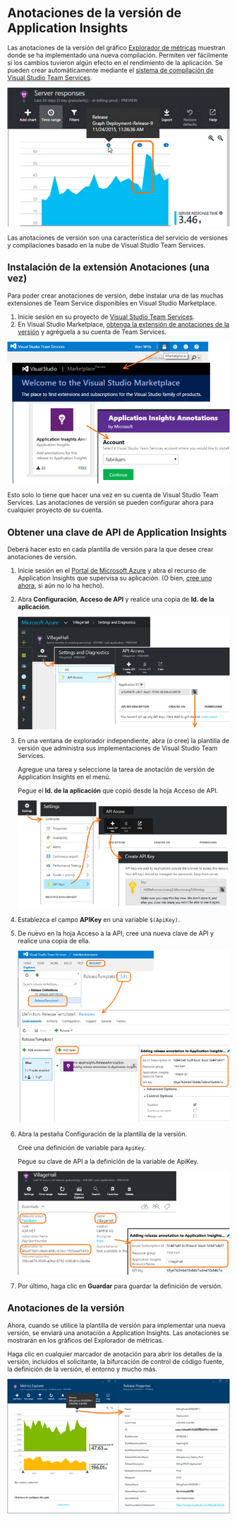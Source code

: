 <properties
    pageTitle="Anotaciones de la versión de Application Insights | Microsoft Azure"
    description="Agregue marcadores de implementación o compilación a sus gráficos del Explorador de métricas en Application Insights."
    services="application-insights"
    documentationCenter=".net"
    authors="alancameronwills"
    manager="douge"/>

<tags
    ms.service="application-insights"
    ms.workload="tbd"
    ms.tgt_pltfrm="ibiza"
    ms.devlang="na"
    ms.topic="article"
	ms.date="02/22/2016"
    ms.author="awills"/>

# Anotaciones de la versión de Application Insights

Las anotaciones de la versión del gráfico [Explorador de métricas](app-insights-metrics-explorer.md) muestran donde se ha implementado una nueva compilación. Permiten ver fácilmente si los cambios tuvieron algún efecto en el rendimiento de la aplicación. Se pueden crear automáticamente mediante el [sistema de compilación de Visual Studio Team Services](https://www.visualstudio.com/es-ES/get-started/build/build-your-app-vs).

![Ejemplo de anotaciones con correlación visible con el tiempo de respuesta del servidor](./media/app-insights-annotations/00.png)

Las anotaciones de versión son una característica del servicio de versiones y compilaciones basado en la nube de Visual Studio Team Services.

## Instalación de la extensión Anotaciones (una vez)

Para poder crear anotaciones de versión, debe instalar una de las muchas extensiones de Team Service disponibles en Visual Studio Marketplace.

1. Inicie sesión en su proyecto de [Visual Studio Team Services](https://www.visualstudio.com/es-ES/get-started/setup/sign-up-for-visual-studio-online).
2. En Visual Studio Marketplace, [obtenga la extensión de anotaciones de la versión](https://marketplace.visualstudio.com/items/ms-appinsights.appinsightsreleaseannotations) y agréguela a su cuenta de Team Services.

![En la parte superior derecha de página web de Team Services, abra Marketplace. Seleccione Visual Studio Team Services y después, en Generar y versión, elija Ver más.](./media/app-insights-annotations/10.png)

Esto solo lo tiene que hacer una vez en su cuenta de Visual Studio Team Services. Las anotaciones de versión se pueden configurar ahora para cualquier proyecto de su cuenta.

## Obtener una clave de API de Application Insights

Deberá hacer esto en cada plantilla de versión para la que desee crear anotaciones de versión.


1. Inicie sesión en el [Portal de Microsoft Azure](https://portal.azure.com) y abra el recurso de Application Insights que supervisa su aplicación. (O bien, [cree uno ahora](app-insights-overview.md), si aún no lo ha hecho).
2. Abra **Configuración**, **Acceso de API** y realice una copia de **Id. de la aplicación**.

    ![En portal.azure.com, abra el recurso de Application Insights y elija Configuración. Abra el Acceso a la API. Copie el identificador de aplicación.](./media/app-insights-annotations/20.png)

2. En una ventana de explorador independiente, abra (o cree) la plantilla de versión que administra sus implementaciones de Visual Studio Team Services.

    Agregue una tarea y seleccione la tarea de anotación de versión de Application Insights en el menú.

    Pegue el **Id. de la aplicación** que copió desde la hoja Acceso de API.

    ![En Visual Studio Team Services, abra Versión, seleccione una definición de versión y elija Editar. Haga clic en Agregar tarea y seleccione Anotación de versión de Application Insights. Pegue el Id. de Application Insights.](./media/app-insights-annotations/30.png)

3. Establezca el campo **APIKey** en una variable `$(ApiKey)`.

4. De nuevo en la hoja Acceso a la API, cree una nueva clave de API y realice una copia de ella.

    ![En la hoja Acceso a la API de la ventana de Azure, haga clic en Crear clave de API. Proporcione un comentario, compruebe las anotaciones de escritura y haga clic en Generar clave. Copie la clave nueva.](./media/app-insights-annotations/40.png)

4. Abra la pestaña Configuración de la plantilla de la versión.

    Cree una definición de variable para `ApiKey`.

    Pegue su clave de API a la definición de la variable de ApiKey.

    ![En la ventana de Team Services, seleccione la pestaña Configuración y haga clic en Agregar variable. Establezca el nombre en ApiKey y en el Valor, pegue la clave que acaba de generar.](./media/app-insights-annotations/50.png)


5. Por último, haga clic en **Guardar** para guardar la definición de versión.

## Anotaciones de la versión

Ahora, cuando se utilice la plantilla de versión para implementar una nueva versión, se enviará una anotación a Application Insights. Las anotaciones se mostrarán en los gráficos del Explorador de métricas.

Haga clic en cualquier marcador de anotación para abrir los detalles de la versión, incluidos el solicitante, la bifurcación de control de código fuente, la definición de la versión, el entorno y mucho más.


![Haga clic en cualquier marcador de anotación de la versión.](./media/app-insights-annotations/60.png)

<!---HONumber=AcomDC_0224_2016-->